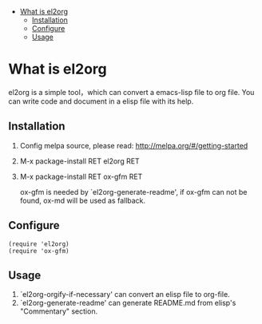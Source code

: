 - [What is el2org](#org7213c99)
  - [Installation](#org9beb7bd)
  - [Configure](#org8e417a5)
  - [Usage](#orga2bc239)


<a id="org7213c99"></a>

# What is el2org

el2org is a simple tool，which can convert a emacs-lisp file to org file. You can write code and document in a elisp file with its help.


<a id="org9beb7bd"></a>

## Installation

1.  Config melpa source, please read: <http://melpa.org/#/getting-started>
2.  M-x package-install RET el2org RET
3.  M-x package-install RET ox-gfm RET

    ox-gfm is needed by \`el2org-generate-readme', if ox-gfm can not be found, ox-md will be used as fallback.


<a id="org8e417a5"></a>

## Configure

    (require 'el2org)
    (require 'ox-gfm)


<a id="orga2bc239"></a>

## Usage

1.  \`el2org-orgify-if-necessary' can convert an elisp file to org-file.
2.  \`el2org-generate-readme' can generate README.md from elisp's "Commentary" section.